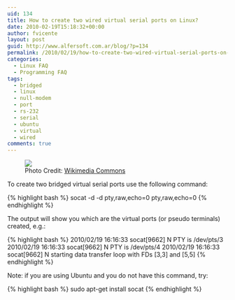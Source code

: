 ```yaml
---
uid: 134
title: How to create two wired virtual serial ports on Linux?
date: 2010-02-19T15:18:32+00:00
author: fvicente
layout: post
guid: http://www.alfersoft.com.ar/blog/?p=134
permalink: /2010/02/19/how-to-create-two-wired-virtual-serial-ports-on-linux/
categories:
  - Linux FAQ
  - Programming FAQ
tags:
  - bridged
  - linux
  - null-modem
  - port
  - rs-232
  - serial
  - ubuntu
  - virtual
  - wired
comments: true
---
```

<figure>
	<img src="{{ site.baseurl }}/images/question.png">
	<figcaption>Photo Credit: <a href="http://commons.wikimedia.org/wiki/File:Gnome-dialog-question.svg" title="Wikimedia Commons"> Wikimedia Commons</a></figcaption>
</figure>

To create two bridged virtual serial ports use the following command:

{% highlight bash %}
socat -d -d pty,raw,echo=0 pty,raw,echo=0
{% endhighlight %}

The output will show you which are the virtual ports (or pseudo terminals) created, e.g.:

{% highlight bash %}
2010/02/19 16:16:33 socat[9662] N PTY is /dev/pts/3
2010/02/19 16:16:33 socat[9662] N PTY is /dev/pts/4
2010/02/19 16:16:33 socat[9662] N starting data transfer loop with FDs [3,3] and [5,5]
{% endhighlight %}

Note: if you are using Ubuntu and you do not have this command, try:

{% highlight bash %}
sudo apt-get install socat
{% endhighlight %}

